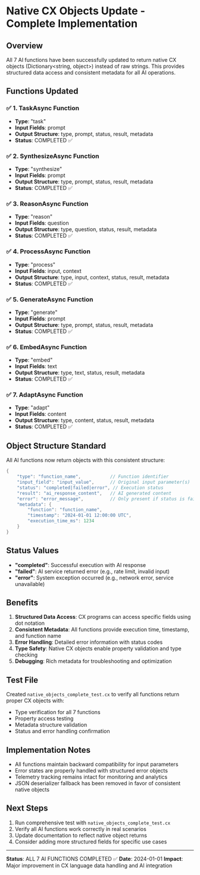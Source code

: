 # Native CX Objects Update - Complete Implementation

## Overview
All 7 AI functions have been successfully updated to return native CX objects (Dictionary<string, object>) instead of raw strings. This provides structured data access and consistent metadata for all AI operations.

## Functions Updated

### ✅ 1. TaskAsync Function
- **Type**: "task"
- **Input Fields**: prompt
- **Output Structure**: type, prompt, status, result, metadata
- **Status**: COMPLETED ✅

### ✅ 2. SynthesizeAsync Function  
- **Type**: "synthesize"
- **Input Fields**: prompt
- **Output Structure**: type, prompt, status, result, metadata
- **Status**: COMPLETED ✅

### ✅ 3. ReasonAsync Function
- **Type**: "reason"
- **Input Fields**: question
- **Output Structure**: type, question, status, result, metadata
- **Status**: COMPLETED ✅

### ✅ 4. ProcessAsync Function
- **Type**: "process"
- **Input Fields**: input, context
- **Output Structure**: type, input, context, status, result, metadata
- **Status**: COMPLETED ✅

### ✅ 5. GenerateAsync Function
- **Type**: "generate"
- **Input Fields**: prompt
- **Output Structure**: type, prompt, status, result, metadata
- **Status**: COMPLETED ✅

### ✅ 6. EmbedAsync Function
- **Type**: "embed"
- **Input Fields**: text
- **Output Structure**: type, text, status, result, metadata
- **Status**: COMPLETED ✅

### ✅ 7. AdaptAsync Function
- **Type**: "adapt"
- **Input Fields**: content
- **Output Structure**: type, content, status, result, metadata
- **Status**: COMPLETED ✅

## Object Structure Standard

All AI functions now return objects with this consistent structure:

```csharp
{
    "type": "function_name",           // Function identifier
    "input_field": "input_value",      // Original input parameter(s)
    "status": "completed|failed|error", // Execution status
    "result": "ai_response_content",   // AI generated content
    "error": "error_message",          // Only present if status is failed/error
    "metadata": {
        "function": "function_name",
        "timestamp": "2024-01-01 12:00:00 UTC",
        "execution_time_ms": 1234
    }
}
```

## Status Values

- **"completed"**: Successful execution with AI response
- **"failed"**: AI service returned error (e.g., rate limit, invalid input)
- **"error"**: System exception occurred (e.g., network error, service unavailable)

## Benefits

1. **Structured Data Access**: CX programs can access specific fields using dot notation
2. **Consistent Metadata**: All functions provide execution time, timestamp, and function name
3. **Error Handling**: Detailed error information with status codes
4. **Type Safety**: Native CX objects enable property validation and type checking
5. **Debugging**: Rich metadata for troubleshooting and optimization

## Test File

Created `native_objects_complete_test.cx` to verify all functions return proper CX objects with:
- Type verification for all 7 functions
- Property access testing
- Metadata structure validation
- Status and error handling confirmation

## Implementation Notes

- All functions maintain backward compatibility for input parameters
- Error states are properly handled with structured error objects
- Telemetry tracking remains intact for monitoring and analytics
- JSON deserializer fallback has been removed in favor of consistent native objects

## Next Steps

1. Run comprehensive test with `native_objects_complete_test.cx`
2. Verify all AI functions work correctly in real scenarios
3. Update documentation to reflect native object returns
4. Consider adding more structured fields for specific use cases

---

**Status**: ALL 7 AI FUNCTIONS COMPLETED ✅
**Date**: 2024-01-01
**Impact**: Major improvement in CX language data handling and AI integration
